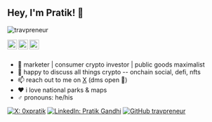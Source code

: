 ## Hey, I'm Pratik! 👋

<p align="left"> <img src="https://komarev.com/ghpvc/?username=travpreneur&label=Views&color=blue&style=plastic" alt="travpreneur" /> </p>

<a href="https://x.com/0xpratik">
  <img align="left" alt="Pratik's X" width="22px" src="https://cdn.jsdelivr.net/npm/simple-icons@v3/icons/twitter.svg" />
</a>
<a href="https://t.me/zkrpatik">
  <img align="left" alt="Pratik's Telegram" width="22px" src="https://cdn.jsdelivr.net/npm/simple-icons@v3/icons/telegram.svg" />
</a>
<a href="https://linkedin.com/in/0xpg">
  <img align="left" alt="Pratik's Linkdein" width="22px" src="https://cdn.jsdelivr.net/npm/simple-icons@v3/icons/linkedin.svg" />
</a>

<br/>
<br/>



- 🔭  marketer | consumer crypto investor | public goods maximalist 
- 💬  happy to discuss all things crypto -- onchain social, defi, nfts
- 📫  reach out to me on [X](https://x.com/0xpratik) (dms open 💌)
- ♥️  i love national parks & maps
- ♂  pronouns: he/his


[![X: 0xpratik](https://img.shields.io/twitter/follow/0xpratik?style=social)](https://x.com/0xpratik)
[![LinkedIn: Pratik Gandhi](https://img.shields.io/badge/-pratik-blue?style=flat-square&logo=Linkedin&logoColor=white&link=https://www.linkedin.com/in/0xpg/)](https://www.linkedin.com/in/0xpg/)
[![GitHub travpreneur](https://img.shields.io/github/followers/travpreneur?label=follow&style=social)](https://github.com/travpreneur)
